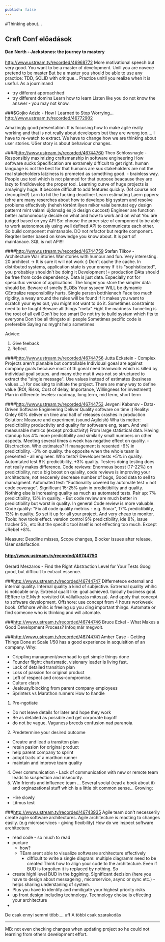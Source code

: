 ```yaml
---
publish: false
---
```

#Thinking about...


Craft Conf  előadások
----------------------

#### Dan North - Jackstones: the journey to mastery
http://www.ustream.tv/recorded/46968772
More motivational speech but very good. You want to be a master of development.
Unill you are novece pretend to be master
But be a master you should be able to use any practice: TDD, SOLID with critique...
Practice unitll you realize when it is useful.
As a journimand
- try different approachhed
- try different domins
Learn how to learn
Listen like you do not know the answer - you may not know.

###$Gojko Adzic - How I Learned to Stop Worrying…
http://www.ustream.tv/recorded/46772902

Amazingly good presentation. It is focusing how to make agile really working and that is not really about developers but thay are wrong too....  I have to re-watch to extract.
We have to change how we are thinking about user stories.
USer story is about behaviour changes.

####http://www.ustream.tv/recorded/46744760
Theo Schlossnagle - Responsibly maximizing craftsmanship in software engineering
How software sucks
Specification are extramely difficult to get right.
  human language is not the best for that
  humans are sux
  stakeholders are not the real stakeholders
  latziness is prometed as something good. - brainless way. People use tool which is  not planned for that purpose beacause they are lazy to find/develop the proper tool.
Learning curve of huge projects is amayingly huge. It become difficult to add features quickly. (!of course not decoupled!)
Larn to hit the fucking deadline: 
  Learn estimating
Laern papers: tehre are many reserches about how to developo big system and resolve problems effectively (heheh történt ilyen mikor valai bemutat egy design patternt mint valami újdonság és jó design cuccost)
Engineer are function better autonomously
  decide on what and how to work and on what
You are judged based on yoy API
So: choose the proer size of component to be able to work autonomously using well defined API to communicate each other. So build component maintanable. 
DO not refactor but reqrite component. Reqriter better based on knowledge you know about. It is part of maintanace.
SQL is not API!!!

####http://www.ustream.tv/recorded/46744759
Stefan Tilkov - Architecture War Stories 
War stories with humour and fun. Very interesting.
20 architect ->  It is sure it will not work :)
Don't cache the cache.
In distributed systems, application state is your enemy
If it is "sophisticated", you probabley shouldn't  be doing it
Development != production
DAta should be free from code dependency. Data is just data. Especially not for specuifuc version of applications. 
The longer you store the simpler data should be.
Beware of smelly BLOBs
Your sysyem WILL be dymamic
CEntralize responsibility hurts. Single person botthlenech
Face too much rigidity, a weay around the rules will be found
If it makes you want to scratch your eyes out, you might not want to do it.
Sometimes constraints need to be fought
Beware all things "meta"
Fight the madness
Tunneling is the root of all evil
Don't be too smart
Do not try to build  systam which fits to everyone
Don't be all thingsto all people
Sometimes pecific code is prefereble
Saying no myght help sometimes

Advice:
1. Give feeback
2. Reflect

####http://www.ustream.tv/recorded/46744756
Jutta Eckstein - Complex Projects aren't planable but controllable 
Individual goeal are against company goals because most of th goeal need teamwork which is killed by individual goal setups.
and many othe mut it was not so structured to extract the "single message".
Use values instead of estimates (business values....) for decising to initiate the project. There are many way to define value (ROI, Risks, Cost of delay, Importance, Willingness for investment)
Plan in differente leveles: roadmap, long term, mid term, short term


####http://www.ustream.tv/recorded/46744753
Jevgeni Kabanov - Data-Driven Software Engineering 
Deliver Quality software on time :)
Reality: Onley 60% deliver on time  and half of releases crashes in production
Solution: Measure and experiment (sound Agileish)
Wha tis metter: predictibility productivity and quality for softweare eng, team. And well measurable metrics (except productivity)
From large statistical data.
Having standup has 4% more predictibility and similarly small numbers on other aspects.
Meeting several times a week has negative effect on quality. -  Disctraction.
Who estimates? If management is resented -6% in predictibility. -3% on quality. the opposite when the whole team is presented - all engineer.
Who tests? Developer tests +5% in quality. Automtated test 8% predictibility, +3% quality. Testers doing testing does not really makes difference.
Code reviews: Enormous boost (17-22%) on predictibility, not a big boost on quiality, code reviews is improving your architecture, not neccerely decrease number of bugs, 
Good data to sell to mamagment.
Automated test: "Fuctionality covered by automate test = not code coverage". Significant 15-25% gain in predictibility and quality. Nothing  else is increasing quality as much as automated tests.
Pair up: 7% predictibility, 13% in quality. - But code review are much better in predictibility but worst in quality. In general Code review is more valuable.
Code quality: "Fix all code quality metrics - e.g. Sonar", 17% predictibility, 13% in quality. So set it up for all your project. And very cheap to monitor.
Tools: how tools effect. version control 9% predictibility, ide 8%, issue tracker 5%, etc But the specific tool itself  is not effecting too much. Except JRebel +8%.

Measure: Desdline misses, Scope changes, Blocker issues after release, User satisfaction. 

#### http://www.ustream.tv/recorded/46744750
Gerard Meszaros - Find the Right Abstraction Level for Your Tests 
Goog good, but difficult to extract essence.

###http://www.ustream.tv/recorded/46744747
Differnetece  external and internal quality. Internal quality a kind of subjective. Extrernal quality whihc is noticable only.
Extrenal qualit like: goal achieved. tipically business goal.
REffere to E.Myth revisited (A vállallkozás mitosza). And apply that concept to software development.
Offshore: use concept from 4 hours workweek book. Offshore whihc is freeing up you ding important things.
Automate or find someone who is thinking and will aitomate. 

###http://www.ustream.tv/recorded/46744746
Bruce Eckel - What Makes a Good Development Process? 
Infoq már megvolt. 

###http://www.ustream.tv/recorded/46744741
Amber Case - Getting Things Done at Scale 
1/50 has a good experience in acquisition of an company.
Why:
- Crippling managment/overhaad to get simple things done
- Founder flight: charismatic, visionary leader is living fast.
- Lack of detailed transition plan
- Loss of   passion for original product
- Left of respect and cross-compromise.
- Culture clash 
- Jealousy/blocking from parent company employees
- Sprinters vs  Marathon runners
How to handle
1. Pre-ngotiate
  - Do not leave details for later and hope they work
  - Be as detailed as possible and get corporate bayoff 
  - do not be vague. Vaguness  breeds confusion nad paranoia.
2. Predetermine your desired outcome
  - Creatre and lead a transiton plan
  - retain pasion for original product
  - help parent company to sprint
  - adopt traits of a marthon runner
  - maintain and  improve team quality
4. Over communication - Lack of communication with new or remote team leads to suspection and insecurity.
5. Win friends and influence team
...
Several social (read a book about it)
and orginazational stuff which is a little bit common sense...
Growing:
- Hire slowly
- Litmus test

###http://www.ustream.tv/recorded/46743935
Agile team don't necesserily create agile software architectures.
Agile architecture is reacting to changes easily. (e.g microservices - giving flexibility)
How do we inspect software architecture
  - read code - so much to read
  - pucture 
    - how? 
    - TEam arent able to visualize softwasre architecture effectively
      - difficult to write a single diagram: multiple diagramm need to be created
Think how to align your code to the architecture.
Even if BUD is forgotten it is replaced by nothing.
So 
- create highl level BUD in the bggining. Significant decision (here you have to design about messageing , micorservice, async or sync etc.) - helps sharing understaning of system.
- Plus you have to identify and mmitigate your highest priority risks
- up front design including technology. Technology choise is effecting your architecture
-

De csak ennyi semmi több.... uff
A többi csak szarakodás




---------

MB: not even checking changes when updating project so he could not learning from others development effort.

